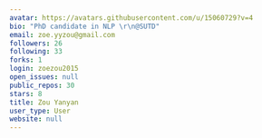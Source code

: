 ```yaml
---
avatar: https://avatars.githubusercontent.com/u/15060729?v=4
bio: "PhD candidate in NLP \r\n@SUTD"
email: zoe.yyzou@gmail.com
followers: 26
following: 33
forks: 1
login: zoezou2015
open_issues: null
public_repos: 30
stars: 8
title: Zou Yanyan
user_type: User
website: null
---
```


